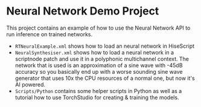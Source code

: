 # Neural Network Demo Project

This project contains an example of how to use the Neural Network API to run inference on trained networks. 

- `RTNeuralExample.xml` shows how to load an neural network in HiseScript
- `NeuralSynthesiser.xml` shows how to load a neural network in a scriptnode patch and use it in a polyphonic multichannel context. The network that is used is an approximation of a sine wave with -45dB accuracy so you basically end up with a worse sounding sine wave generator that uses 10x the CPU resources of a normal one, but now it's AI powered.
- `Scripts/Python` contains some helper scripts in Python as well as a tutorial how to use TorchStudio for creating & training the models.